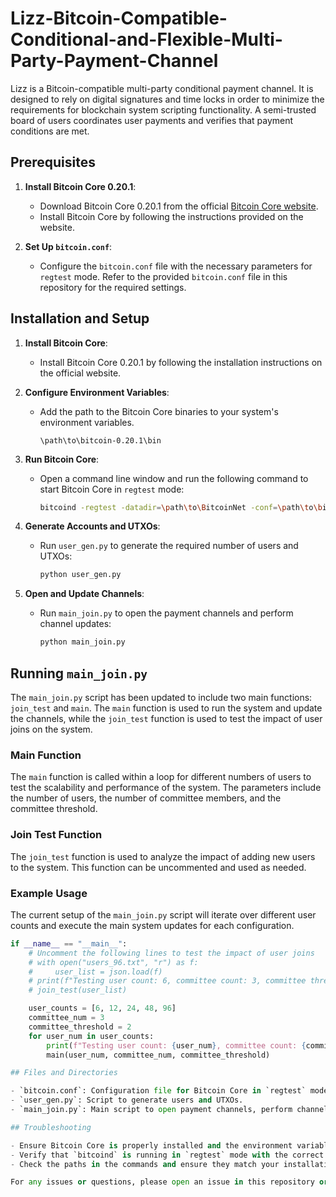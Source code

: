 # Lizz-Bitcoin-Compatible-Conditional-and-Flexible-Multi-Party-Payment-Channel

Lizz is a Bitcoin-compatible multi-party conditional payment channel. It is designed to rely on digital signatures and time locks in order to minimize the requirements for blockchain system scripting functionality. A semi-trusted board of users coordinates user payments and verifies that payment conditions are met.

## Prerequisites

1. **Install Bitcoin Core 0.20.1**:
   - Download Bitcoin Core 0.20.1 from the official [Bitcoin Core website](https://bitcoin.org/en/bitcoin-core/).
   - Install Bitcoin Core by following the instructions provided on the website.

2. **Set Up `bitcoin.conf`**:
   - Configure the `bitcoin.conf` file with the necessary parameters for `regtest` mode. Refer to the provided `bitcoin.conf` file in this repository for the required settings.

## Installation and Setup

1. **Install Bitcoin Core**:
   - Install Bitcoin Core 0.20.1 by following the installation instructions on the official website.

2. **Configure Environment Variables**:
   - Add the path to the Bitcoin Core binaries to your system's environment variables.
     ```
     \path\to\bitcoin-0.20.1\bin
     ```

3. **Run Bitcoin Core**:
   - Open a command line window and run the following command to start Bitcoin Core in `regtest` mode:
     ```bash
     bitcoind -regtest -datadir=\path\to\BitcoinNet -conf=\path\to\bitcoin.conf
     ```

4. **Generate Accounts and UTXOs**:
   - Run `user_gen.py` to generate the required number of users and UTXOs:
     ```bash
     python user_gen.py
     ```

5. **Open and Update Channels**:
   - Run `main_join.py` to open the payment channels and perform channel updates:
     ```bash
     python main_join.py
     ```

## Running `main_join.py`

The `main_join.py` script has been updated to include two main functions: `join_test` and `main`. The `main` function is used to run the system and update the channels, while the `join_test` function is used to test the impact of user joins on the system.

### Main Function
The `main` function is called within a loop for different numbers of users to test the scalability and performance of the system. The parameters include the number of users, the number of committee members, and the committee threshold.

### Join Test Function
The `join_test` function is used to analyze the impact of adding new users to the system. This function can be uncommented and used as needed.

### Example Usage

The current setup of the `main_join.py` script will iterate over different user counts and execute the main system updates for each configuration.

```python
if __name__ == "__main__":
    # Uncomment the following lines to test the impact of user joins
    # with open("users_96.txt", "r") as f:
    #     user_list = json.load(f)
    # print(f"Testing user count: 6, committee count: 3, committee threshold: 2.")
    # join_test(user_list)

    user_counts = [6, 12, 24, 48, 96]
    committee_num = 3
    committee_threshold = 2
    for user_num in user_counts:
        print(f"Testing user count: {user_num}, committee count: {committee_num}, committee threshold: {committee_threshold}.")
        main(user_num, committee_num, committee_threshold)

## Files and Directories

- `bitcoin.conf`: Configuration file for Bitcoin Core in `regtest` mode.
- `user_gen.py`: Script to generate users and UTXOs.
- `main_join.py`: Main script to open payment channels, perform channel updates, and test the system.

## Troubleshooting

- Ensure Bitcoin Core is properly installed and the environment variables are correctly set.
- Verify that `bitcoind` is running in `regtest` mode with the correct `datadir` and `conf` file.
- Check the paths in the commands and ensure they match your installation directories.

For any issues or questions, please open an issue in this repository or refer to the Bitcoin Core documentation.
